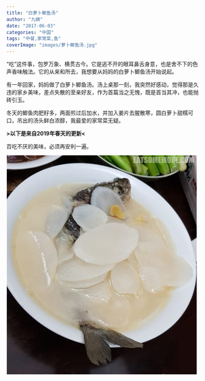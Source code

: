 ```yaml
---
title: "白萝卜鲫鱼汤"
author: "九姨"
date: "2017-06-03"
categories: "中国"
tags: "中餐,家常菜,鱼"
coverImage: "images/萝卜鲫鱼汤.jpg"
---
```


“吃”这件事，包罗万象、横贯古今。它是逃不开的眼耳鼻舌身意，也是舍不下的色声香味触法。它的从来和所去，我想要从妈妈的白萝卜鲫鱼汤开始说起。

有一年回家，妈妈做了白萝卜鲫鱼汤。汤上桌那一刻，我突然好感动，觉得那是久违的家乡美味，差点失散的至亲好友，作为首篇当之无愧，既是首当其冲，也能抛砖引玉。

冬天的鲫鱼肉肥籽多，两面煎过后加水，并加入姜片去腥散寒，圆白萝卜甜糯可口，吊出的汤头鲜白浓醇，我最爱的家常菜无疑。

**\>以下是来自2019年春天的更新<**

百吃不厌的美味，必须再安利一遍。

![](images/fish.png)
